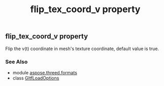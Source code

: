 ﻿---
title: flip_tex_coord_v property
second_title: Aspose.3D for Python via .NET API References
description: 
type: docs
weight: 70
url: /python-net/aspose.threed.formats/gltfloadoptions/flip_tex_coord_v/
is_root: false
---

## flip_tex_coord_v property


Flip the v(t) coordinate in mesh's texture coordinate, default value is true.

### See Also
* module [aspose.threed.formats](../../)
* class [GltfLoadOptions](/3d/python-net/aspose.threed.formats/gltfloadoptions)
